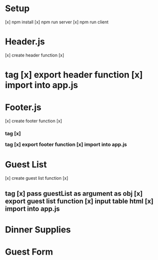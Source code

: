 # Setup
[x] npm install
[x] npm run server
[x] npm run client

# Header.js
[x] create header function
[x] <h1> tag
[x] export header function
[x] import into app.js

# Footer.js
[x] create footer function
[x] <h3> tag
[x] <p> tag
[x] export footer function
[x] import into app.js

# Guest List
[x] create guest list function
[x] <h2> tag
[x] pass guestList as argument as obj
[x] export guest list function
[x] input table html
[x] import into app.js

# Dinner Supplies

# Guest Form